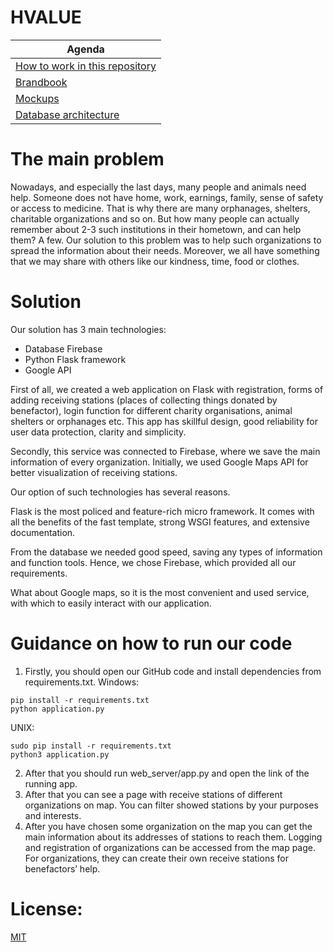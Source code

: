 # HVALUE

Agenda  | 
------------- | 
[How to work in this repository](https://github.com/dsc-ucu-lviv/hvalue/wiki/How-to-work.-Instruction.)  | 
[Brandbook](https://github.com/dsc-ucu-lviv/hvalue/wiki/Brandbook)  | 
[Mockups](https://github.com/dsc-ucu-lviv/hvalue/wiki/Mockups)  | 
[Database architecture](https://github.com/dsc-ucu-lviv/hvalue/wiki/Database-architecture)  |


# The main problem

Nowadays, and especially the last days, many people and animals need help. Someone does not have home, work, earnings, family, sense of safety or access to medicine. That is why there are many orphanages, shelters, charitable organizations and so on. But how many people can actually remember about 2-3 such institutions in their hometown, and can help them? A few. Our solution to this problem was to help such organizations to spread the information about their needs. Moreover, we all have something that we may share with others like our kindness, time, food or clothes.


# Solution

Our solution has 3 main technologies:
- Database Firebase 
- Python Flask framework 
- Google API

First of all, we created a web application on Flask with registration, forms of adding receiving stations (places of collecting things donated by benefactor), login function for different charity organisations, animal shelters or orphanages etc. This app has skillful design, good reliability for user data protection, clarity and simplicity.

Secondly, this service was connected to Firebase, where we save the main information of every organization. Initially, we used Google Maps API for better visualization of receiving stations.


Our option of such technologies has several reasons. 

Flask is the most policed and feature-rich micro framework. It comes with all the benefits of the fast template, strong WSGI features, and extensive documentation.

From the database we needed good speed, saving any types of information and function tools. Hence, we chose Firebase, which provided all our requirements.

What about Google maps, so it is the most convenient and used service, with which to easily interact with our application.


# Guidance on how to run our code

1. Firstly, you should open our GitHub code and install dependencies from  requirements.txt. 
Windows:
```
pip install -r requirements.txt 
python application.py
```

UNIX:
```
sudo pip install -r requirements.txt
python3 application.py
```

2. After that you should run web_server/app.py and open the link of the running app. 
3. After that you can see a page with receive stations of different organizations on map. You can filter showed stations by your purposes and interests. 
4. After you have chosen some organization on the map you can get the main information about its addresses of stations to reach them. Logging and registration of organizations can be accessed from the map page. For organizations, they can create their own receive stations for benefactors’ help. 

# License:
[MIT](https://choosealicense.com/licenses/mit/)
